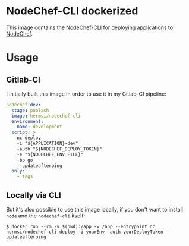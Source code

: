 # NodeChef-CLI dockerized

This image contains the [NodeChef-CLI](https://www.nodechef.com/docs/parse-server/global/cli) for deploying applications to [NodeChef](https://www.nodechef.com/).

# Usage

## Gitlab-CI

I initially built this image in order to use it in my Gitlab-CI pipeline:

```yaml
nodechef:dev:
  stage: publish
  image: hermsi/nodechef-cli
  environment:
    name: development
  script: >
    nc deploy
    -i "${APPLICATION}-dev"
    -auth "${NODECHEF_DEPLOY_TOKEN}"
    -e "${NODECHEF_ENV_FILE}"
    -bp go
    --updateafterping
  only:
    - tags
```

## Locally via CLI

But it's also possible to use this image locally, if you don't want to install `node` and the `nodechef-cli` itself:

```shell
$ docker run --rm -v $(pwd):/app -w /app --entrypoint nc hermsi/nodechef-cli deploy -i yourEnv -auth yourDeployToken --updateafterping
```